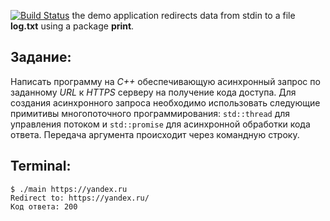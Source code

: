[![Build Status](https://travis-ci.org/lightman1998/lab12.svg?branch=master)](https://travis-ci.org/lightman1998/lab12)
the demo application redirects data from stdin to a file **log.txt** using a package **print**.

## Задание:
Написать программу на *C++* обеспечивающую асинхронный запрос по заданному *URL* к *HTTPS* серверу на получение кода доступа. Для создания асинхронного запроса необходимо использовать следующие примитивы многопоточного программирования: `std::thread` для управления потоком и `std::promise` для асинхронной обработки кода ответа.
Передача аргумента происходит через командную строку.

## Terminal:
```ShellSession
$ ./main https://yandex.ru
Redirect to: https://yandex.ru/
Код ответа: 200
```
